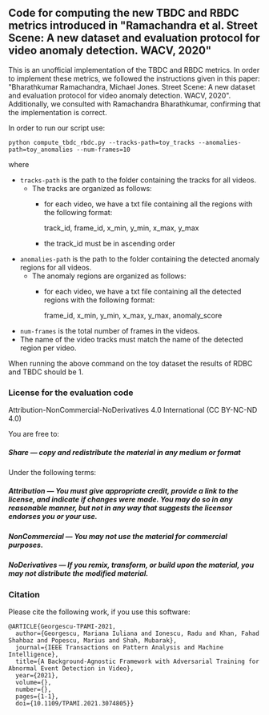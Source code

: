 ## Code for computing the new TBDC and RBDC metrics introduced in "Ramachandra et al. Street Scene: A new dataset and evaluation protocol for video anomaly detection. WACV, 2020"

This is an unofficial implementation of the TBDC and RBDC metrics. In order to implement these metrics, we followed the instructions given in this paper: "Bharathkumar Ramachandra, Michael Jones. Street Scene: A new dataset and evaluation protocol for video anomaly detection. WACV, 2020". Additionally, we consulted with Ramachandra Bharathkumar, confirming that the implementation is correct.

In order to run our script use: 
```
python compute_tbdc_rbdc.py --tracks-path=toy_tracks --anomalies-path=toy_anomalies --num-frames=10
```
where
- ```tracks-path``` is the path to the folder containing the tracks for all videos.
    - The tracks are organized as follows:
        - for each video, we have a txt file containing all the regions with the following format:
        
            track_id, frame_id, x_min, y_min, x_max, y_max
        
        - the track_id must be in ascending order
- ```anomalies-path``` is the path to the folder containing the detected anomaly regions for all videos.
    - The anomaly regions are organized as follows:
        - for each video, we have a txt file containing all the detected regions with the following format:
        
            frame_id, x_min, y_min, x_max, y_max, anomaly_score
- ```num-frames``` is the total number of frames in the videos.
- The name of the video tracks must match the name of the detected region per video.

When running the above command on the toy dataset the results of RDBC and TBDC should be 1.

### License for the evaluation code
Attribution-NonCommercial-NoDerivatives 4.0 International (CC BY-NC-ND 4.0)

You are free to:

##### Share — copy and redistribute the material in any medium or format

Under the following terms:

##### Attribution — You must give appropriate credit, provide a link to the license, and indicate if changes were made. You may do so in any reasonable manner, but not in any way that suggests the licensor endorses you or your use.

##### NonCommercial — You may not use the material for commercial purposes.

##### NoDerivatives — If you remix, transform, or build upon the material, you may not distribute the modified material.

### Citation
Please cite the following work, if you use this software:
```
@ARTICLE{Georgescu-TPAMI-2021, 
  author={Georgescu, Mariana Iuliana and Ionescu, Radu and Khan, Fahad Shahbaz and Popescu, Marius and Shah, Mubarak}, 
  journal={IEEE Transactions on Pattern Analysis and Machine Intelligence},  
  title={A Background-Agnostic Framework with Adversarial Training for Abnormal Event Detection in Video}, 
  year={2021},
  volume={},
  number={},
  pages={1-1},
  doi={10.1109/TPAMI.2021.3074805}}
```

